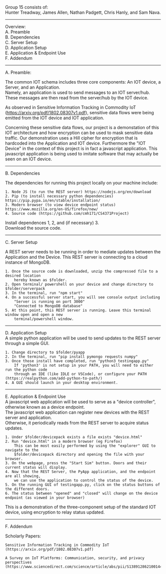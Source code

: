 Group 15 consists of:   
Hunter Treadway, James Allen, Nathan Padgett, Chris Hanly, and Sam Nava.

-------------------------------------------

Overview:   
A. Preamble   
B. Dependencies   
C. Server Setup   
D. Application Setup   
E. Application & Endpoint Use   
F. Addendum   

-------------------------------------------

A. Preamble:

The common IOT schema includes three core components: An IOT device, a Server, and an Application.   
Namely, an application is used to send messages to an IOT server/hub.   
These messages are then read from the server/hub by the IOT device.    

As observed in Sensitive Information Tracking in Commodity IoT (https://arxiv.org/pdf/1802.08307v1.pdf), sensitive data flows were being emitted from the IOT device and IOT application.   

Concerning these sensitive data flows, our project is a demonstation of this IOT architecture and
how encryption can be used to mask sensitive data traffic. Our demonstration uses a Hill cipher for
encryption that is hardcoded into the Application and IOT device. Furthermore the "IOT Device" in 
the context of this project is in fact a javascript application. This javascript application is being
used to imitate software that may actually be seen on an IOT device.   

--------------------------------------------

B. Dependencies   

The dependencies for running this project locally on your machine include:   

    1. Node JS (to run the REST server) https://nodejs.org/en/download   
    2. Pip (to install necessary python dependencies) https://pip.pypa.io/en/stable/installation/   
    3. Modern browser (to view device endpoint status) https://www.mozilla.org/en-US/firefox/new/   
    4. Source code (https://github.com/cmh171/CS4371Project)   

Install dependences 1, 2, and (if necessary) 3.   
Download the source code.   

--------------------------------------------

C. Server Setup   

A REST server needs to be running in order to mediate updates between the Application and the Device.
This REST server is connecting to a cloud instance of MongoDB.   

    1. Once the source code is downloaded, unzip the compressed file to a desired location   
        hereby known as $folder.   
    2. Open terminal/ powershell on your device and change directory to $folder/serverpack     
    3. In the terminal, run "npm start"    
    4. On a successful server start, you will see console output including   
        "Server is running on port 3000"   
        "Connected to MongoDB database"   
    5. At this point, this REST server is running. Leave this terminal window open and open a new   
        terminal/powershell window.    

--------------------------------------------

D. Application Setup   
A simple python application will be used to send updates to the REST server through a simple GUI.   

    1. Change directory to $folder/pyapp   
    2. In the terminal, run "pip install pymongo requests numpy"   
    3. Once those install have completed, run "python3 testingapp.py"   
        If 'python3' is not setup in your PATH, you will need to either run the python code   
        through an IDE (like IDLE or VSCode), or configure your PATH (https://realpython.com/add-python-to-path/)   
    4. A GUI should launch in your desktop environment.   

--------------------------------------------

E. Application & Endpoint Use   
A javascript web application will be used to serve as a "device controller", otherwise known as a device endpoint.   
The javascript web application can register new devices with the REST server and application.   
Otherwise, it periodically reads from the REST server to acquire status updates.   

    1. Under $folder/devicepack exists a file exists "device.html"   
    2. Run "device.html" in a modern browser (eg Firefox)   
        This can be most easily performed by using the "explorer" GUI to navigate to the   
        $folder/devicepack directory and opening the file with your browser.   
    3. On the webpage, press the "Start Sim" button. Doors and their current status will display.   
    4. Now that the REST Server, the PyApp application, and the endpoint are all showing,   
        we can use the application to control the status of the device.    
    5. On the running GUI of testingapp.py, click on the status buttons of the different doors.   
    6. The status between "opened" and "closed" will change on the device endpoint (as viewed in your browser)   

This is a demonstration of the three-component setup of the standard IOT device, using encryption to relay status updated.   

--------------------------------------------

F. Addendum   

Scholarly Papers:   

    Sensitive Information Tracking in Commodity IoT (https://arxiv.org/pdf/1802.08307v1.pdf)   

    A Survey on IoT Platforms: Communication, security, and privacy perspectives (https://www.sciencedirect.com/science/article/abs/pii/S1389128621001444)   
